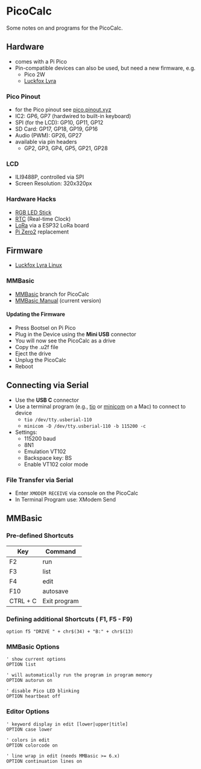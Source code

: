 # PicoCalc

Some notes on and programs for the PicoCalc.


## Hardware

- comes with a Pi Pico
- Pin-compatible devices can also be used, but need a new firmware, e.g.
  - Pico 2W
  - [Luckfox Lyra](https://wiki.luckfox.com/Luckfox-Lyra/Introduction/)

### Pico Pinout
- for the Pico pinout see [pico.pinout.xyz](https://pico.pinout.xyz/)
- IC2: GP6, GP7 (hardwired to built-in keyboard)
- SPI (for the LCD): GP10, GP11, GP12
- SD Card: GP17, GP18, GP19, GP16
- Audio (PWM): GP26, GP27
- available via pin headers
  -   GP2, GP3, GP4, GP5, GP21, GP28

### LCD

  - ILI9488P, controlled via SPI
  - Screen Resolution: 320x320px

### Hardware Hacks

- [RGB LED Stick](https://steinlaus.de/rgb-led-stick-fuer-den-picocalc/)
- [RTC](https://forum.clockworkpi.com/t/rtc-inside-the-case/16484) (Real-time Clock)
- [LoRa](https://forum.clockworkpi.com/t/picocalc-with-lora/16773) via a ESP32 LoRa board
- [Pi Zero2](https://forum.clockworkpi.com/t/raspberry-pi-zero-2-on-picocalc/17946) replacement

## Firmware 

- [Luckfox Lyra Linux](https://forum.clockworkpi.com/t/luckfox-lyra-on-picocalc/16280)


### MMBasic

- [MMBasic](https://github.com/madcock/PicoMiteAllVersions) branch for PicoCalc
- [MMBasic Manual](https://geoffg.net/Downloads/picomite/PicoMite_User_Manual.pdf) (current version)


#### Updating the Firmware

- Press Bootsel on Pi Pico
- Plug in the Device using the **Mini USB** connector
- You will now see the PicoCalc as a drive
- Copy the .u2f file
- Eject the drive
- Unplug the PicoCalc
- Reboot

## Connecting via Serial 

- Use the **USB C** connector
- Use a terminal program (e.g., [tio](https://github.com/tio/tio) or [minicom](https://formulae.brew.sh/formula/minicom) on a Mac) to connect to device
  - `tio /dev/tty.usberial-110`
  - `minicom -D /dev/tty.usberial-110 -b 115200 -c`
- Settings:
  - 115200 baud
  - 8N1
  - Emulation VT102
  - Backspace key: BS
  - Enable VT102 color mode

### File Transfer via Serial

- Enter `XMODEM RECEIVE` via console on the PicoCalc
- In Terminal Program use: XModem Send

## MMBasic

### Pre-defined Shortcuts

| Key | Command |
|--|--|
| F2 | run  |
| F3 | list |
| F4 | edit |
| F10 | autosave |
| CTRL + C| Exit program |

### Defining additional Shortcuts ( F1, F5 - F9)

``` BASIC
option f5 "DRIVE " + chr$(34) + "B:" + chr$(13)
```

 ### MMBasic Options

``` BASIC
' show current options
OPTION list

' will automatically run the program in program memory
OPTION autorun on

' disable Pico LED blinking
OPTION heartbeat off
```

### Editor Options

``` BASIC
' keyword display in edit [lower|upper|title]
OPTION case lower

' colors in edit
OPTION colorcode on

' line wrap in edit (needs MMBasic >= 6.x)
OPTION continuation lines on
```

